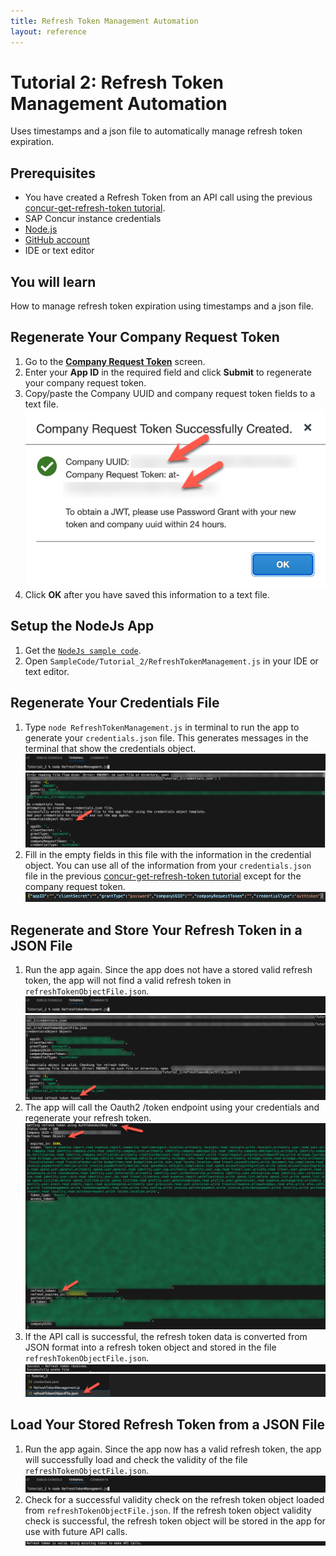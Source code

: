 ```yaml
---
title: Refresh Token Management Automation
layout: reference
---
```


# Tutorial 2: Refresh Token Management Automation

Uses timestamps and a json file to automatically manage refresh token expiration.

## Prerequisites

* You have created a Refresh Token from an API call using the previous [concur-get-refresh-token tutorial](/api-guides/authentication/concur-get-refresh-token/concur-get-refresh-token.html).
* SAP Concur instance credentials
* [Node.js](https://nodejs.org/)
* [GitHub account](https://github.com/)
* IDE or text editor

## You will learn

How to manage refresh token expiration using timestamps and a json file.

## Regenerate Your Company Request Token

1. Go to the [**Company Request Token**](https://www.concursolutions.com/nui/authadmin/companytokens) screen.
2. Enter your **App ID** in the required field and click **Submit** to regenerate your company request token.
3. Copy/paste the Company UUID and company request token fields to a text file.
![Confirmation screen showing the Company UUID and company request token successfully created.](./img/company-request-token-created.png)
1. Click **OK** after you have saved this information to a text file.

## Setup the NodeJs App

1. Get the [`NodeJs sample code`](https://github.com/SAP-samples/concur-api-samplecode).
2. Open `SampleCode/Tutorial_2/RefreshTokenManagement.js` in your IDE or text editor.

## Regenerate Your Credentials File

1. Type `node RefreshTokenManagement.js` in terminal to run the app to generate your `credentials.json` file. This generates messages in the terminal that show the credentials object.
![Terminal showing the node RefreshTokenManagement.js command.](./img/run-refresh-token-management-app.png)
![Credentials object messages.](./img/run-refresh-token-management-app-generate-file.png)
1. Fill in the empty fields in this file with the information in the credential object. You can use all of the information from your `credentials.json` file in the previous [concur-get-refresh-token tutorial](/api-guides/authentication/concur-get-refresh-token/concur-get-refresh-token.html) except for the company request token.
![Empty fields that need to be populated with credentials.](./img/credentials-json.png)

## Regenerate and Store Your Refresh Token in a JSON File

1. Run the app again. Since the app does not have a stored valid refresh token, the app will not find a valid refresh token in `refreshTokenObjectFile.json`.
![Terminal showing node RefreshTokenManagement.js.](./img/run-refresh-token-management-app.png)
![Response showing no valid refresh token.](./img/no-stored-refresh-token-found.png)
1. The app will call the Oauth2 /token endpoint using your credentials and regenerate your refresh token.
![Response showing refresh token, private information grayed out.](./img/regenerate-refresh-token.png)
1. If the API call is successful, the refresh token data is converted from JSON format into a refresh token object and stored in the file `refreshTokenObjectFile.json`.
![Refresh token received and written to file.](./img/stored-refresh-token.png)
![RefreshTokenObjectFile.json added.](./img/refresh-token-object-file.png)

## Load Your Stored Refresh Token from a JSON File

1. Run the app again. Since the app now has a valid refresh token, the app will successfully load and check the validity of the file `refreshTokenObjectFile.json`.
![Terminal showing node RefreshTokenManagement.js.](./img/run-refresh-token-management-app.png)
1. Check for a successful validity check on the refresh token object loaded from `refreshTokenObjectFile.json`. If the refresh token object validity check is successful, the refresh token object will be stored in the app for use with future API calls.
![Message that refresh token is valid, and will be used to make API calls.](./img/loaded-refresh-token-valid.png)


